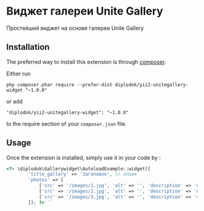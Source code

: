 Виджет галереи Unite Gallery
============================
Простейший виджет на основе галереи Unite Gallery

Installation
------------

The preferred way to install this extension is through [composer](http://getcomposer.org/download/).

Either run

```
php composer.phar require --prefer-dist diplodok/yii2-unitegallery-widget "~1.0.0"
```

or add

```
"diplodok/yii2-unitegallery-widget": "~1.0.0"
```

to the require section of your `composer.json` file.


Usage
-----

Once the extension is installed, simply use it in your code by  :

```php
<?= \diplodok\Gallerywidget\AutoloadExample::widget([
        'title_gallery' => 'Заголовок', // опция
        'photos' => [
			['src' => '/images/1.jpg', 'alt' => '', 'description' => 'опция'],
			['src' => '/images/2.jpg', 'alt' => '', 'description' => 'опция'],
			['src' => '/images/3.jpg', 'alt' => '', 'description' => 'опция']
		]); ?>```